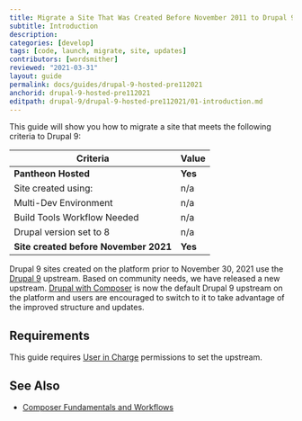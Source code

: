 ```yaml
---
title: Migrate a Site That Was Created Before November 2011 to Drupal 9
subtitle: Introduction
description: 
categories: [develop]
tags: [code, launch, migrate, site, updates]
contributors: [wordsmither]
reviewed: "2021-03-31"
layout: guide
permalink: docs/guides/drupal-9-hosted-pre112021
anchorid: drupal-9-hosted-pre112021
editpath: drupal-9/drupal-9-hosted-pre112021/01-introduction.md
---
```


This guide will show you how to migrate a site that meets the following criteria to Drupal 9:

|Criteria|Value
|---|---
|**Pantheon Hosted**| **Yes**
|Site created using:| n/a
|Multi-Dev Environment | n/a
|Build Tools Workflow Needed | n/a
|Drupal version set to 8| n/a
|**Site created before November 2021**| **Yes**

Drupal 9 sites created on the platform prior to November 30, 2021 use the [Drupal 9](https://github.com/pantheon-upstreams/drupal-project) upstream. Based on community needs, we have released a new upstream. [Drupal with Composer](https://github.com/pantheon-upstreams/drupal-recommended) is now the default Drupal 9 upstream on the platform and users are encouraged to switch to it to take advantage of the improved structure and updates.


## Requirements
This guide requires [User in Charge](/change-management#site-level-roles-and-permissions) permissions to set the upstream.


## See Also

- [Composer Fundamentals and Workflows](/guides/composer)
